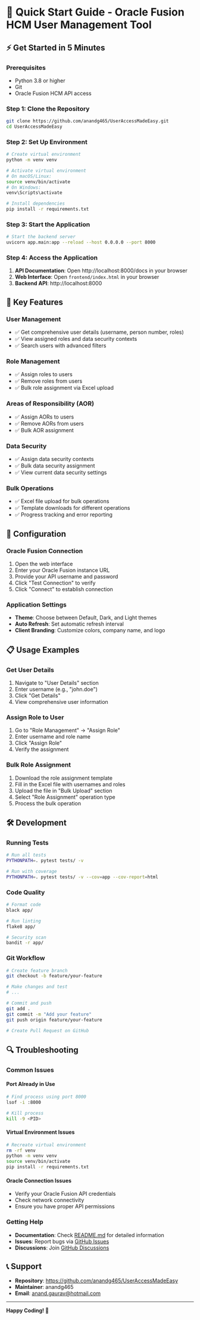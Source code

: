 # 🚀 Quick Start Guide - Oracle Fusion HCM User Management Tool

## ⚡ Get Started in 5 Minutes

### Prerequisites
- Python 3.8 or higher
- Git
- Oracle Fusion HCM API access

### Step 1: Clone the Repository
```bash
git clone https://github.com/anandg465/UserAccessMadeEasy.git
cd UserAccessMadeEasy
```

### Step 2: Set Up Environment
```bash
# Create virtual environment
python -m venv venv

# Activate virtual environment
# On macOS/Linux:
source venv/bin/activate
# On Windows:
venv\Scripts\activate

# Install dependencies
pip install -r requirements.txt
```

### Step 3: Start the Application
```bash
# Start the backend server
uvicorn app.main:app --reload --host 0.0.0.0 --port 8000
```

### Step 4: Access the Application
1. **API Documentation**: Open http://localhost:8000/docs in your browser
2. **Web Interface**: Open `frontend/index.html` in your browser
3. **Backend API**: http://localhost:8000

## 🎯 Key Features

### User Management
- ✅ Get comprehensive user details (username, person number, roles)
- ✅ View assigned roles and data security contexts
- ✅ Search users with advanced filters

### Role Management
- ✅ Assign roles to users
- ✅ Remove roles from users
- ✅ Bulk role assignment via Excel upload

### Areas of Responsibility (AOR)
- ✅ Assign AORs to users
- ✅ Remove AORs from users
- ✅ Bulk AOR assignment

### Data Security
- ✅ Assign data security contexts
- ✅ Bulk data security assignment
- ✅ View current data security settings

### Bulk Operations
- ✅ Excel file upload for bulk operations
- ✅ Template downloads for different operations
- ✅ Progress tracking and error reporting

## 🔧 Configuration

### Oracle Fusion Connection
1. Open the web interface
2. Enter your Oracle Fusion instance URL
3. Provide your API username and password
4. Click "Test Connection" to verify
5. Click "Connect" to establish connection

### Application Settings
- **Theme**: Choose between Default, Dark, and Light themes
- **Auto Refresh**: Set automatic refresh interval
- **Client Branding**: Customize colors, company name, and logo

## 📋 Usage Examples

### Get User Details
1. Navigate to "User Details" section
2. Enter username (e.g., "john.doe")
3. Click "Get Details"
4. View comprehensive user information

### Assign Role to User
1. Go to "Role Management" → "Assign Role"
2. Enter username and role name
3. Click "Assign Role"
4. Verify the assignment

### Bulk Role Assignment
1. Download the role assignment template
2. Fill in the Excel file with usernames and roles
3. Upload the file in "Bulk Upload" section
4. Select "Role Assignment" operation type
5. Process the bulk operation

## 🛠️ Development

### Running Tests
```bash
# Run all tests
PYTHONPATH=. pytest tests/ -v

# Run with coverage
PYTHONPATH=. pytest tests/ -v --cov=app --cov-report=html
```

### Code Quality
```bash
# Format code
black app/

# Run linting
flake8 app/

# Security scan
bandit -r app/
```

### Git Workflow
```bash
# Create feature branch
git checkout -b feature/your-feature

# Make changes and test
# ...

# Commit and push
git add .
git commit -m "Add your feature"
git push origin feature/your-feature

# Create Pull Request on GitHub
```

## 🔍 Troubleshooting

### Common Issues

#### Port Already in Use
```bash
# Find process using port 8000
lsof -i :8000

# Kill process
kill -9 <PID>
```

#### Virtual Environment Issues
```bash
# Recreate virtual environment
rm -rf venv
python -m venv venv
source venv/bin/activate
pip install -r requirements.txt
```

#### Oracle Connection Issues
- Verify your Oracle Fusion API credentials
- Check network connectivity
- Ensure you have proper API permissions

### Getting Help
- **Documentation**: Check [README.md](README.md) for detailed information
- **Issues**: Report bugs via [GitHub Issues](https://github.com/anandg465/UserAccessMadeEasy/issues)
- **Discussions**: Join [GitHub Discussions](https://github.com/anandg465/UserAccessMadeEasy/discussions)

## 📞 Support

- **Repository**: https://github.com/anandg465/UserAccessMadeEasy
- **Maintainer**: anandg465
- **Email**: anand.gaurav@hotmail.com

---

**Happy Coding! 🎉**

